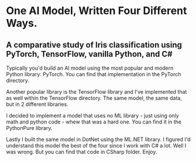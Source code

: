 # One AI Model, Written Four Different Ways.
A comparative study of Iris classification using PyTorch, TensorFlow, vanilla Python, and C#
---
Typically you'd build an AI model using the most popular and modern Python library: PyTorch. You can find that implementation in the PyTorch directory.

Another popular library is the TensorFlow library and I've implemented that as well within the TensorFlow directory. The same model, the same data, but in 2 different libraries.

I decided to implement a model that uses no ML library - just using only math and python code - whew that was a hard one. You can find it in the PythonPure library.

Lastly I built the same model in DotNet using the ML.NET library. I figured I'd understand this model the best of the four since I work with C# a lot. Well I was wrong. But you can find that code in CSharp folder. 
Enjoy. 
